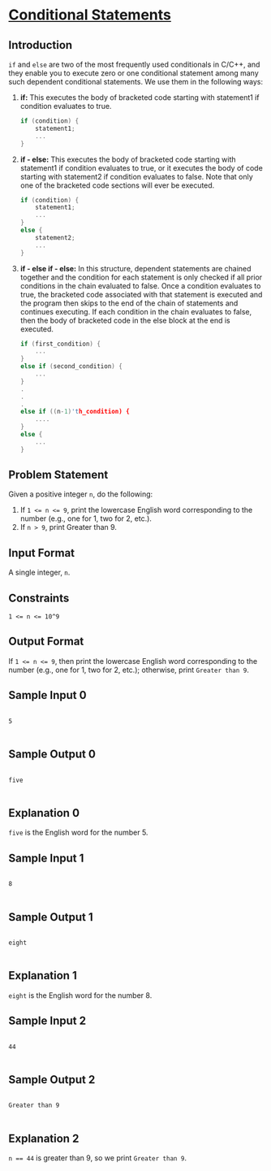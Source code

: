 <!DOCTYPE html>
<html>

<head>
</head>

<body>

<h1><a href = "https://www.hackerrank.com/challenges/c-tutorial-conditional-if-else/problem?isFullScreen=true">Conditional Statements</a></h1>

<h2>Introduction</h2>
<p><code>if</code> and <code>else</code> are two of the most frequently used conditionals in C/C++, and they enable you to execute zero or one conditional statement among many such dependent conditional statements. We use them in the following ways:</p>

<ol>
  <li><b>if:</b> This executes the body of bracketed code starting with statement1 if condition evaluates to true.</li>
  
  ```cpp
  if (condition) {
      statement1;
      ...
  }
```
<li><b>if - else:</b> This executes the body of bracketed code starting with statement1 if condition evaluates to true, or it executes the body of code starting with statement2 if condition evaluates to false. Note that only one of the bracketed code sections will ever be executed.</li>

```cpp
if (condition) {
    statement1;
    ...
}
else {
    statement2;
    ...
}
```

<li><b>if - else if - else:</b> In this structure, dependent statements are chained together and the condition for each statement is only checked if all prior conditions in the chain evaluated to false. Once a condition evaluates to true, the bracketed code associated with that statement is executed and the program then skips to the end of the chain of statements and continues executing. If each condition in the chain evaluates to false, then the body of bracketed code in the else block at the end is executed.</li>

```cpp
if (first_condition) {
    ...
}
else if (second_condition) {
    ...
}
.
.
.
else if ((n-1)'th_condition) {
    ....
}
else {
    ...
}
```

</ol>
<h2>Problem Statement</h2>
<p>Given a positive integer <code>n</code>, do the following:</p>
<ol>
  <li>If <code>1 <= n <= 9</code>, print the lowercase English word corresponding to the number (e.g., one for 1, two for 2, etc.).</li>
  <li>If <code>n > 9</code>, print Greater than 9.</li>
</ol>
<h2>Input Format</h2>
<p>A single integer, <code>n</code>.</p>
<h2>Constraints</h2>
<p><code>1 <= n <= 10^9</code></p>
<h2>Output Format</h2>
<p>If <code>1 <= n <= 9</code>, then print the lowercase English word corresponding to the number (e.g., one for 1, two for 2, etc.); otherwise, print <code>Greater than 9</code>.</p>
<h2>Sample Input 0</h2>
<pre>
<code>
5
</code>
</pre>
<h2>Sample Output 0</h2>
<pre>
<code>
five
</code>
</pre>
<h2>Explanation 0</h2>
<p><code>five</code> is the English word for the number 5.</p>
<h2>Sample Input 1</h2>
<pre>
<code>
8
</code>
</pre>
<h2>Sample Output 1</h2>
<pre>
<code>
eight
</code>
</pre>
<h2>Explanation 1</h2>
<p><code>eight</code> is the English word for the number 8.</p>
<h2>Sample Input 2</h2>
<pre>
<code>
44
</code>
</pre>
<h2>Sample Output 2</h2>
<pre>
<code>
Greater than 9
</code>
</pre>
<h2>Explanation 2</h2>
<p><code>n == 44</code> is greater than 9, so we print <code>Greater than 9</code>.</p>
</body>
</html>
